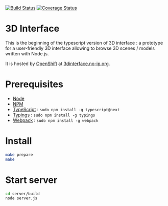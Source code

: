 [![Build
Status](https://api.travis-ci.org/tforgione/3dinterface.svg?branch=typescript)](https://travis-ci.org/tforgione/3dinterface)
[![Coverage
Status](https://coveralls.io/repos/github/tforgione/3dinterface/badge.svg?branch=typescript-dev)](https://coveralls.io/github/tforgione/3dinterface?branch=typescript-dev)
# 3D Interface
This is the beginning of the typescript version of 3D interface : a prototype
for a user-friendly 3D interface allowing to browse 3D scenes / models written
with Node.js.

It is hosted by [OpenShift](https://www.openshift.com/) at
[3dinterface.no-ip.org](http://3dinterface.no-ip.org).

# Prerequisites
  - [Node](https://nodejs.org/en/)
  - [NPM](https://www.npmjs.com/)
  - [TypeScript](http://www.typescriptlang.org/) : `sudo npm install -g typescript@next`
  - [Typings](https://github.com/typings/typings) : `sudo npm install -g typings`
  - [Webpack](https://webpack.github.io/docs/) : `sudo npm install -g webpack`

# Install
```sh
make prepare
make
```

# Start server
``` sh
cd server/build
node server.js
```
